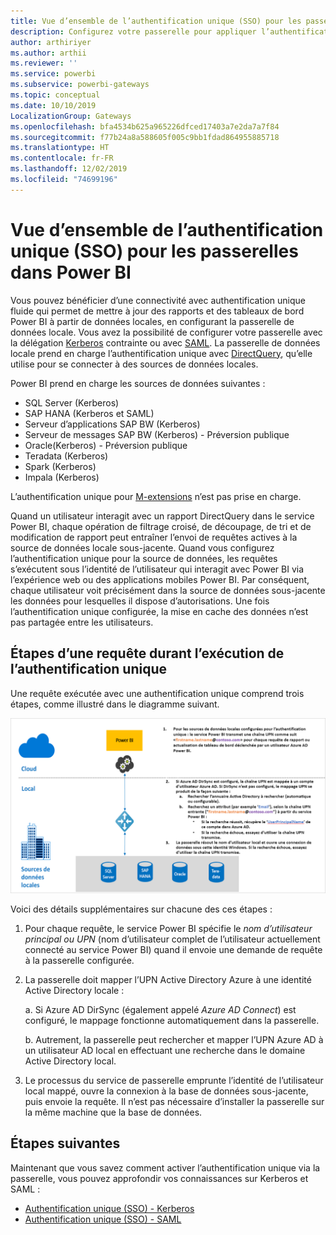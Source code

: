 ```yaml
---
title: Vue d’ensemble de l’authentification unique (SSO) pour les passerelles dans Power BI
description: Configurez votre passerelle pour appliquer l’authentification unique (SSO) de Power BI sur des sources de données locales.
author: arthiriyer
ms.author: arthii
ms.reviewer: ''
ms.service: powerbi
ms.subservice: powerbi-gateways
ms.topic: conceptual
ms.date: 10/10/2019
LocalizationGroup: Gateways
ms.openlocfilehash: bfa4534b625a965226dfced17403a7e2da7a7f84
ms.sourcegitcommit: f77b24a8a588605f005c9bb1fdad864955885718
ms.translationtype: HT
ms.contentlocale: fr-FR
ms.lasthandoff: 12/02/2019
ms.locfileid: "74699196"
---
```

# <a name="overview-of-single-sign-on-sso-for-gateways-in-power-bi"></a>Vue d’ensemble de l’authentification unique (SSO) pour les passerelles dans Power BI

Vous pouvez bénéficier d’une connectivité avec authentification unique fluide qui permet de mettre à jour des rapports et des tableaux de bord Power BI à partir de données locales, en configurant la passerelle de données locale. Vous avez la possibilité de configurer votre passerelle avec la délégation [Kerberos](service-gateway-sso-kerberos.md) contrainte ou avec [SAML](service-gateway-sso-saml.md). La passerelle de données locale prend en charge l’authentification unique avec [DirectQuery](desktop-directquery-about.md), qu’elle utilise pour se connecter à des sources de données locales.

Power BI prend en charge les sources de données suivantes :

* SQL Server (Kerberos)
* SAP HANA (Kerberos et SAML)
* Serveur d’applications SAP BW (Kerberos)
* Serveur de messages SAP BW (Kerberos) - Préversion publique
* Oracle(Kerberos) - Préversion publique
* Teradata (Kerberos)
* Spark (Kerberos)
* Impala (Kerberos)

L’authentification unique pour [M-extensions](https://github.com/microsoft/DataConnectors/blob/master/docs/m-extensions.md) n’est pas prise en charge.

Quand un utilisateur interagit avec un rapport DirectQuery dans le service Power BI, chaque opération de filtrage croisé, de découpage, de tri et de modification de rapport peut entraîner l’envoi de requêtes actives à la source de données locale sous-jacente. Quand vous configurez l’authentification unique pour la source de données, les requêtes s’exécutent sous l’identité de l’utilisateur qui interagit avec Power BI via l’expérience web ou des applications mobiles Power BI. Par conséquent, chaque utilisateur voit précisément dans la source de données sous-jacente les données pour lesquelles il dispose d’autorisations. Une fois l’authentification unique configurée, la mise en cache des données n’est pas partagée entre les utilisateurs.

## <a name="query-steps-when-running-sso"></a>Étapes d’une requête durant l’exécution de l’authentification unique

Une requête exécutée avec une authentification unique comprend trois étapes, comme illustré dans le diagramme suivant.

![Étapes d’une requête durant l’exécution de l’authentification unique](media/service-gateway-sso-overview/sso-query-steps.png)

Voici des détails supplémentaires sur chacune des ces étapes :

1. Pour chaque requête, le service Power BI spécifie le *nom d’utilisateur principal ou UPN* (nom d’utilisateur complet de l’utilisateur actuellement connecté au service Power BI) quand il envoie une demande de requête à la passerelle configurée.

2. La passerelle doit mapper l’UPN Active Directory Azure à une identité Active Directory locale :

   a. Si Azure AD DirSync (également appelé *Azure AD Connect*) est configuré, le mappage fonctionne automatiquement dans la passerelle.

   b.  Autrement, la passerelle peut rechercher et mapper l’UPN Azure AD à un utilisateur AD local en effectuant une recherche dans le domaine Active Directory local.

3. Le processus du service de passerelle emprunte l’identité de l’utilisateur local mappé, ouvre la connexion à la base de données sous-jacente, puis envoie la requête. Il n’est pas nécessaire d’installer la passerelle sur la même machine que la base de données.

## <a name="next-steps"></a>Étapes suivantes

Maintenant que vous savez comment activer l’authentification unique via la passerelle, vous pouvez approfondir vos connaissances sur Kerberos et SAML :

* [Authentification unique (SSO) - Kerberos](service-gateway-sso-kerberos.md)
* [Authentification unique (SSO) - SAML](service-gateway-sso-saml.md)
